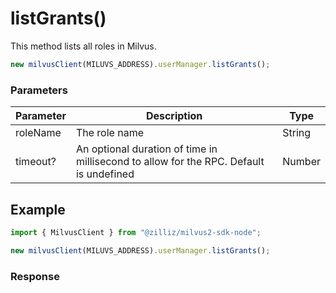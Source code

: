 # listGrants()

This method lists all roles in Milvus.

```javascript
new milvusClient(MILUVS_ADDRESS).userManager.listGrants();
```

### Parameters

| Parameter | Description                                                                            | Type   |
| --------- | -------------------------------------------------------------------------------------- | ------ |
| roleName  | The role name                                                                          | String |
| timeout?  | An optional duration of time in millisecond to allow for the RPC. Default is undefined | Number |

## Example

```javascript
import { MilvusClient } from "@zilliz/milvus2-sdk-node";

new milvusClient(MILUVS_ADDRESS).userManager.listGrants();
```

### Response

